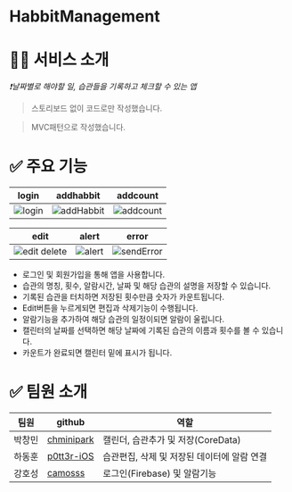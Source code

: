 # HabbitManagement

# 🧑‍💻 서비스 소개

_❗️날짜별로 해야할 일, 습관들을 기록하고 체크할 수 있는 앱_

> 스토리보드 없이 코드로만 작성했습니다.

> MVC패턴으로 작성했습니다.

# ✅ 주요 기능

| login | addhabbit | addcount |
| ------ | ------ | ------ |
| ![login](https://user-images.githubusercontent.com/74236080/121626178-eb422400-caaf-11eb-9a15-3b67e600a375.gif) | ![addHabbit](https://user-images.githubusercontent.com/74236080/121626205-fa28d680-caaf-11eb-8b3c-0e97c2728034.gif) | ![addcount](https://user-images.githubusercontent.com/74236080/121626243-0b71e300-cab0-11eb-9bb6-336d3243271a.gif) |

| edit | alert | error |
| ------ | ------ | ------ |
| ![edit delete](https://user-images.githubusercontent.com/74236080/121626272-19bfff00-cab0-11eb-89a6-12336af3c6ec.gif) | ![alert](https://user-images.githubusercontent.com/74236080/121626300-293f4800-cab0-11eb-86a2-12bb45581066.gif) | ![sendError](https://user-images.githubusercontent.com/74236080/121626380-4bd16100-cab0-11eb-9895-92e71efaf8b1.gif) |

- 로그인 및 회원가입을 통해 앱을 사용합니다.
- 습관의 명칭, 횟수, 알람시간, 날짜 및 해당 습관의 설명을 저장할 수 있습니다.
- 기록된 습관을 터치하면 저장된 횟수만큼 숫자가 카운트됩니다.
- Edit버튼을 누르게되면 편집과 삭제기능이 수행됩니다.
- 알람기능을 추가하여 해당 습관의 일정이되면 알람이 울립니다.
- 캘린터의 날짜를 선택하면 해당 날짜에 기록된 습관의 이름과 횟수를 볼 수 있습니다.
- 카운트가 완료되면 캘린터 밑에 표시가 됩니다.

# ✅  팀원 소개

| 팀원 | github | 역할|
| ------ | ------ | ------ |
| 박창민 | [chminipark](https://github.com/chminipark) | 캘린더, 습관추가 및 저장(CoreData) |
| 하동훈 | [p0tt3r-iOS](https://github.com/p0tt3r-iOS) | 습관편집, 삭제 및 저장된 데이터에 알람 연결 |
| 강호성 | [camosss](https://github.com/camosss) | 로그인(Firebase) 및 알람기능 |


